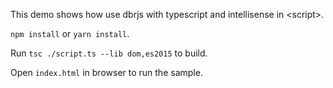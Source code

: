 This demo shows how use dbrjs with typescript and intellisense in \<script\>.

`npm install` or `yarn install`.

Run `tsc ./script.ts --lib dom,es2015` to build.

Open `index.html` in browser to run the sample.
